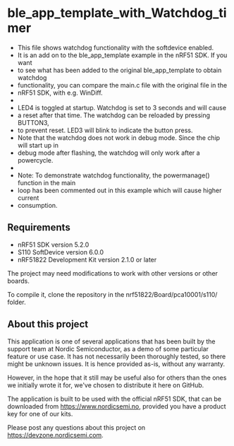 ble_app_template_with_Watchdog_timer
==================

 * This file shows watchdog functionality with the softdevice enabled.
 * It is an add on to the ble_app_template example in the nRF51 SDK. If you want 
 * to see what has been added to the original ble_app_template to obtain watchdog
 * functionality, you can compare the main.c file with the original file in the 
 * nRF51 SDK, with e.g. WinDiff.
 *
 * LED4 is toggled at startup. Watchdog is set to 3 seconds and will cause
 * a reset after that time. The watchdog can be reloaded by pressing BUTTON3,
 * to prevent reset. LED3 will blink to indicate the button press.
 * Note that the watchdog does not work in debug mode. Since the chip will start up in
 * debug mode after flashing, the watchdog will only work after a powercycle.
 *
 * Note: To demonstrate watchdog functionality, the powermanage() function in the main
 * loop has been commented out in this example which will cause higher current
 * consumption.
 
Requirements
------------
- nRF51 SDK version 5.2.0
- S110 SoftDevice version 6.0.0
- nRF51822 Development Kit version 2.1.0 or later

The project may need modifications to work with other versions or other boards. 

To compile it, clone the repository in the nrf51822/Board/pca10001/s110/ folder.

About this project
------------------
This application is one of several applications that has been built by the support team at Nordic Semiconductor, as a demo of some particular feature or use case. It has not necessarily been thoroughly tested, so there might be unknown issues. It is hence provided as-is, without any warranty. 

However, in the hope that it still may be useful also for others than the ones we initially wrote it for, we've chosen to distribute it here on GitHub. 

The application is built to be used with the official nRF51 SDK, that can be downloaded from https://www.nordicsemi.no, provided you have a product key for one of our kits.

Please post any questions about this project on https://devzone.nordicsemi.com.
